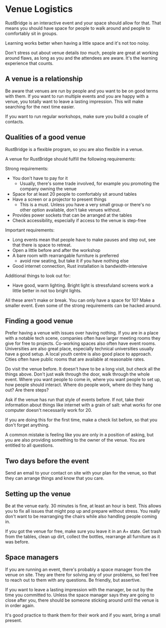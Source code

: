 # Venue Logistics

RustBridge is an interactive event and your space should allow for that. That
means you should have space for people to walk around and people to comfortably
sit in groups.

Learning works better when having a little space and it's not too noisy.

Don't stress out about venue details _too_ much, people are great at working
around flaws, as long as you and the attendees are aware. It's the learning
experience that counts.

## A venue is a relationship

Be aware that venues are run by people and you want to be on good terms with
them. If you want to run multiple events and you are happy with a venue,
you totally want to leave a lasting impression. This will make searching
for the next time easier.

If you want to run regular workshops, make sure you build a couple of contacts.

## Qualities of a good venue

RustBridge is a flexible program, so you are also flexible in a venue.

A venue for RustBridge should fulfill the following requirements:

Strong requirements:
* You don't have to pay for it
  - Usually, there's some trade involved, for example you promoting the
    company owning the venue
* Space for at least 20 people to comfortably sit around tables
* Have a screen or a projector to present things
  - This is a must. Unless you have a very small group or there's no other option available, don't take venues without.
* Provides power sockets that can be arranged at the tables
* Check accessibility, especially if access to the venue is step-free

Important requirements:
* Long events mean that people have to make pauses and step out, see that there is space to retreat.
* Open a little before and after the workshop
* A bare room with rearrangable furniture is preferred
  - avoid row seating, but take it if you have nothing else
* Good internet connection, Rust installation is bandwidth-intensive

Additional things to look out for:
* Have good, warm lighting. Bright light is stressfuland
  screens work a little better in not too bright lights.

All these aren't make or break. You can only have a space for 10? Make
a smaller event. Even some of the strong requirements can be hacked around.

## Finding a good venue

Prefer having a venue with issues over having nothing. If you are in
a place with a notable tech scene, companies often have larger meeting
rooms they give for free to projects. Co-working spaces also often have
event rooms. Universities are also great place,
especially technical universities usually have a good setup. A local youth
centre is also good place to approach. Cities often have
public rooms that are available at reasonable rates.

Do visit the venue before. It doesn't have to be a long visit, but check
all the things above. Don't just walk through the door, walk through the whole
event. Where you want people to come in, where you want people to set up,
how people should interact. Where do people work, where do they hang out?
Are there steps?

Ask if the venue has run that style of events before. If not, take their information
about things like internet with a grain of salt: what works for one computer
doesn't necessarily work for 20.

If you are doing this for the first time, make a check list before, so that
you don't forget anything.

A common mistake is feeling like you are only in a position of asking, but
you are also providing something to the owner of the venue. You are entitled
to all questions.

## Two days before the event

Send an email to your contact on site with your plan for the venue, so that
they can arrange things and know that you care.

## Setting up the venue

Be at the venue early. 30 minutes is fine, at least an hour is best. This
allows you to fix all issues that might pop up and prepare without stress. You
really don't want to be rearranging the chairs while also handling people coming
in.

If you got the venue for free, make sure you leave it in an A+ state. Get trash
from the tables, clean up dirt, collect the bottles, rearrange all furniture as
it was before.

## Space managers

If you are running an event, there's probably a space manager from the venue
on site. They are there for solving any of your problems, so feel free to reach
out to them with any questions. Be friendly, but assertive.

If you want to leave a lasting impression with the manager, be out by the time
you committed to. Unless the space manager says they are going to close after
you, there should be someone sticking around until the venue is in order again.

It's good practice to thank them for their work and if you want, bring a small
present.

